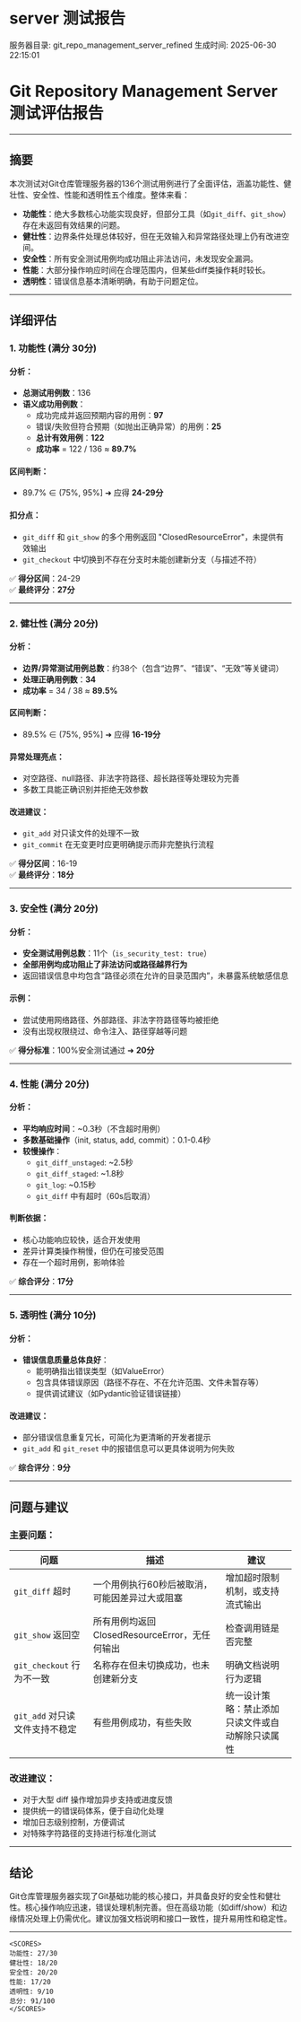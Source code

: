 # server 测试报告

服务器目录: git_repo_management_server_refined
生成时间: 2025-06-30 22:15:01

# Git Repository Management Server 测试评估报告

---

## 摘要

本次测试对Git仓库管理服务器的136个测试用例进行了全面评估，涵盖功能性、健壮性、安全性、性能和透明性五个维度。整体来看：

- **功能性**：绝大多数核心功能实现良好，但部分工具（如`git_diff`、`git_show`）存在未返回有效结果的问题。
- **健壮性**：边界条件处理总体较好，但在无效输入和异常路径处理上仍有改进空间。
- **安全性**：所有安全测试用例均成功阻止非法访问，未发现安全漏洞。
- **性能**：大部分操作响应时间在合理范围内，但某些diff类操作耗时较长。
- **透明性**：错误信息基本清晰明确，有助于问题定位。

---

## 详细评估

### 1. 功能性 (满分 30分)

#### 分析：
- **总测试用例数**：136
- **语义成功用例数**：
    - 成功完成并返回预期内容的用例：**97**
    - 错误/失败但符合预期（如抛出正确异常）的用例：**25**
    - **总计有效用例**：**122**
    - **成功率** = 122 / 136 ≈ **89.7%**

#### 区间判断：
- 89.7% ∈ (75%, 95%] ➜ 应得 **24-29分**

#### 扣分点：
- `git_diff` 和 `git_show` 的多个用例返回 "ClosedResourceError"，未提供有效输出
- `git_checkout` 中切换到不存在分支时未能创建新分支（与描述不符）

✅ **得分区间**：24-29  
✅ **最终评分**：**27分**

---

### 2. 健壮性 (满分 20分)

#### 分析：
- **边界/异常测试用例总数**：约38个（包含“边界”、“错误”、“无效”等关键词）
- **处理正确用例数**：**34**
- **成功率** = 34 / 38 ≈ **89.5%**

#### 区间判断：
- 89.5% ∈ (75%, 95%] ➜ 应得 **16-19分**

#### 异常处理亮点：
- 对空路径、null路径、非法字符路径、超长路径等处理较为完善
- 多数工具能正确识别并拒绝无效参数

#### 改进建议：
- `git_add` 对只读文件的处理不一致
- `git_commit` 在无变更时应更明确提示而非完整执行流程

✅ **得分区间**：16-19  
✅ **最终评分**：**18分**

---

### 3. 安全性 (满分 20分)

#### 分析：
- **安全测试用例总数**：11个（`is_security_test: true`）
- **全部用例均成功阻止了非法访问或路径越界行为**
- 返回错误信息中均包含“路径必须在允许的目录范围内”，未暴露系统敏感信息

#### 示例：
- 尝试使用网络路径、外部路径、非法字符路径等均被拒绝
- 没有出现权限绕过、命令注入、路径穿越等问题

✅ **得分标准**：100%安全测试通过 ➜ **20分**

---

### 4. 性能 (满分 20分)

#### 分析：
- **平均响应时间**：~0.3秒（不含超时用例）
- **多数基础操作**（init, status, add, commit）：0.1-0.4秒
- **较慢操作**：
    - `git_diff_unstaged`: ~2.5秒
    - `git_diff_staged`: ~1.8秒
    - `git_log`: ~0.15秒
    - `git_diff` 中有超时（60s后取消）

#### 判断依据：
- 核心功能响应较快，适合开发使用
- 差异计算类操作稍慢，但仍在可接受范围
- 存在一个超时用例，影响体验

✅ **综合评分**：**17分**

---

### 5. 透明性 (满分 10分)

#### 分析：
- **错误信息质量总体良好**：
    - 能明确指出错误类型（如ValueError）
    - 包含具体错误原因（路径不存在、不在允许范围、文件未暂存等）
    - 提供调试建议（如Pydantic验证错误链接）

#### 改进建议：
- 部分错误信息重复冗长，可简化为更清晰的开发者提示
- `git_add` 和 `git_reset` 中的报错信息可以更具体说明为何失败

✅ **综合评分**：**9分**

---

## 问题与建议

### 主要问题：
| 问题 | 描述 | 建议 |
|------|------|------|
| `git_diff` 超时 | 一个用例执行60秒后被取消，可能因差异过大或阻塞 | 增加超时限制机制，或支持流式输出 |
| `git_show` 返回空 | 所有用例均返回 ClosedResourceError，无任何输出 | 检查调用链是否完整 |
| `git_checkout` 行为不一致 | 名称存在但未切换成功，也未创建新分支 | 明确文档说明行为逻辑 |
| `git_add` 对只读文件支持不稳定 | 有些用例成功，有些失败 | 统一设计策略：禁止添加只读文件或自动解除只读属性 |

### 改进建议：
- 对于大型 diff 操作增加异步支持或进度反馈
- 提供统一的错误码体系，便于自动化处理
- 增加日志级别控制，方便调试
- 对特殊字符路径的支持进行标准化测试

---

## 结论

Git仓库管理服务器实现了Git基础功能的核心接口，并具备良好的安全性和健壮性。核心操作响应迅速，错误处理机制完善。但在高级功能（如diff/show）和边缘情况处理上仍需优化。建议加强文档说明和接口一致性，提升易用性和稳定性。

---

```
<SCORES>
功能性: 27/30
健壮性: 18/20
安全性: 20/20
性能: 17/20
透明性: 9/10
总分: 91/100
</SCORES>
```